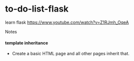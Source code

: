# to-do-list-flask
learn flask https://www.youtube.com/watch?v=Z1RJmh_OqeA

Notes

#### template inheritance

- Create a basic HTML page and all other pages inherit that.
